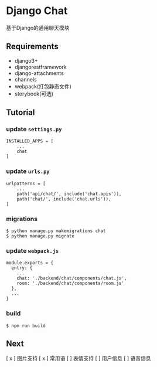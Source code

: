 # Django Chat

基于Django的通用聊天模块

## Requirements

* django3+
* djangorestframework
* django-attachments
* channels
* webpack(打包静态文件)
* storybook(可选)

## Tutorial

### update `settings.py`

```
INSTALLED_APPS = [
    ...
    chat
]
```

### update `urls.py`

```
urlpatterns = [
    ...
    path('api/chat/', include('chat.apis')),
    path('chat/', include('chat.urls')),
]
```

### migrations

```
$ python manage.py makemigrations chat
$ python manage.py migrate
```

### update `webpack.js`

```
module.exports = {
  entry: {
    ...
    chat: './backend/chat/components/chat.js',
    room: './backend/chat/components/room.js'
  },
  ...
}
```

### build

```
$ npm run build
```


## Next

[ x ] 图片支持
[ x ] 常用语
[ ] 表情支持
[ ] 用户信息
[ ] 语音信息
